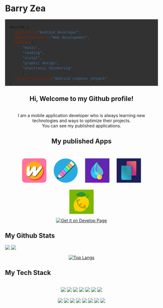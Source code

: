 # Barry Zea
<div style="background-color: rgb(50, 50, 50);">

```js script
 
  AboutMe {
    speciality:"Android developer",
    iWantToLearnMore:"Web development",
    hobbies:[
        "music",
        "reading",
        "sculpt",
        "graphic design",
        "electronic thinkering"
        ],
    currentlyLearning:"Android compose jetpack"
  }
 ```
</div>
<div align="center">
<h2> Hi, Welcome to my Github profile!</h2>
<br />
I am a mobile application developer who is always learning new technologies and ways to optimize their projects.
<br />
  You can see my published applications.
<br/>
 
  
<p align="left"> <h2>My published Apps</h2><p/>
<br/>
<a href="https://play.google.com/store/apps/details?id=com.barryzea.wallhaven&hl=es&gl=US">
<img src="https://github.com/hall9zeha/WallNice-Wallpapers/blob/main/Resources/wallnice_icon.png" 
     width="80" hspace="10" vspace="10" style="border-radius: 10px 10px 10px 10px"></a>
<a href="https://play.google.com/store/apps/details?id=com.BarryZea.XamiNote&hl=es&gl=US">
<img src="https://github.com/hall9zeha/XamiNote/blob/main/Resources/playstore_icon_xami_redondo.png" 
     width="80" hspace="10" vspace="10"></a>
<a href="https://play.google.com/store/apps/details?id=com.barryzea.appweather">
<img src="https://github.com/hall9zeha/NimboWeather/blob/main/Resources/nimboWeather_icon_playStore.png" 
     width="80" hspace="10" vspace="10"></a>
<a href="https://play.google.com/store/apps/details?id=com.barryzea.unsplashapp">
<img src="https://github.com/hall9zeha/UnsplashAndWallhaven-Wallpapers/blob/main/Resources/wallpapers_icon.png" 
     width="80" height="80" hspace="10" vspace="10"></a>
<a href="https://play.google.com/store/apps/details?id=com.barryzeha.pomodoroapp">
<img src= "https://github.com/hall9zeha/PomodoroApp/blob/main/InKotlin/app/src/main/ic_launcher-playstore.png"
     width="80" height="80" hspace="10" vspace="10"></a>
     
<br/>
<a href="https://play.google.com/store/apps/dev?id=5950688758359102854">
    <img alt="Get it on Develop Page"
        height="80"
        src="https://play.google.com/intl/en_us/badges/images/generic/en_badge_web_generic.png" />
</a> 


<br />

<div align="left">

## My Github Stats
  <p>
<img src="https://github-readme-stats.vercel.app/api?username=hall9zeha&include_all_commits=true&show_icons=true&theme=merko&" width="49.3%">
<img src="https://nirzak-streak-stats.vercel.app/?user=hall9zeha&theme=dark"  width="49.3%">
 </p>

</div>
<div align="center">

[![Top Langs](https://github-readme-stats.vercel.app/api/top-langs?username=hall9zeha&layout=compact&theme=radical&langs_count=20)](https://github.com/anuraghazra/github-readme-stats)
</div>



</div>

## My Tech Stack
<br />
<div align="center">
<a href="https://developer.android.com/kotlin" margin="20">
<img src="https://img.shields.io/badge/kotlin-%237F52FF.svg?style=for-the-badge&logo=kotlin&logoColor=white" 
     height="40" margin="15px" ></a>
<a href="https://docs.oracle.com/en/java/" margin="20">   
<img src="https://img.shields.io/badge/java-%23ED8B00.svg?style=for-the-badge&logo=openjdk&logoColor=white" 
     height="40" margin="15px"></a>
<a href="https://docs.microsoft.com/en-us/dotnet/csharp/tour-of-csharp/" margin="20">
<img src="https://img.shields.io/badge/c%23-%23239120.svg?style=for-the-badge&logo=csharp&logoColor=white" 
    height="40" margin="15px"></a>
<a href="https://developer.mozilla.org/en-US/docs/Web/JavaScript" margin="20">
<img src="https://img.shields.io/badge/javascript-%23323330.svg?style=for-the-badge&logo=javascript&logoColor=%23F7DF1E"
     height="40" margin="15px"></a>
<a href="https://firebase.google.com" margin="20">
<img src="https://img.shields.io/badge/firebase-a08021?style=for-the-badge&logo=firebase&logoColor=ffcd34" 
     height="40" margin="15px"></a>
  <a href="https://git-scm.com/" margin="20">
<img src="https://img.shields.io/badge/git-%23F05033.svg?style=for-the-badge&logo=git&logoColor=white" 
     height="40" margin="15px"></a>
    <a href="https://www.mongodb.com/docs/" margin="20">
<img src="https://img.shields.io/badge/MongoDB-%234ea94b.svg?style=for-the-badge&logo=mongodb&logoColor=white" 
     height="40" margin="15px"></a>
 <br />
 <br />
 <a href="https://developer.android.com/" margin="20">
<img src="https://img.shields.io/badge/Android-3DDC84?style=for-the-badge&logo=android&logoColor=white" 
    height="40" margin="15px"></a>
<a href="https://www.python.org/" margin="20">
<img src="https://img.shields.io/badge/python-3670A0?style=for-the-badge&logo=python&logoColor=ffdd54" 
     height="40" margin="15px"></a>
<a href="https://developer.mozilla.org/en-US/docs/Web/CSS" margin="20">
<img src="https://img.shields.io/badge/css3-%231572B6.svg?style=for-the-badge&logo=css3&logoColor=white" 
     height="40" margin="15px"></a>
<a href="https://developer.mozilla.org/en-US/docs/Web/HTML" margin="20">
<img src="https://img.shields.io/badge/html5-%23E34F26.svg?style=for-the-badge&logo=html5&logoColor=white" 
     height="40" margin="15px"></a>
<a href="https://es.react.dev/" margin="20">
<img src="https://img.shields.io/badge/React-20232A?style=for-the-badge&logo=react&logoColor=61DAFB" 
     height="40" margin="15px"></a>

<a href="https://dart.dev/" margin="20">
<img src="https://img.shields.io/badge/dart-%230175C2.svg?style=for-the-badge&logo=dart&logoColor=white" 
     height="40" margin="15px"></a>
<a href="https://www.linuxfoundation.org/" margin="20">
<img src="https://img.shields.io/badge/Linux-FCC624?style=for-the-badge&logo=linux&logoColor=black" 
     height="40" margin="15px"></a>
<a href="https://www.adobe.com/la/products/illustrator.html" margin="20">
<img src="https://img.shields.io/badge/Adobe%20Illustrator-FF9A00?style=for-the-badge&logo=adobe%20illustrator&logoColor=white" 
     height="40" margin="15px"></a>
<br />
<br />
</div>




